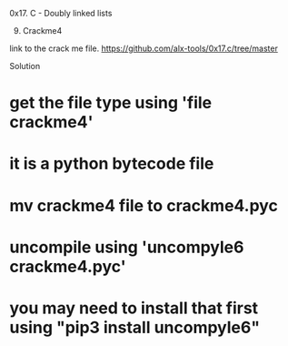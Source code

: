 0x17. C - Doubly linked lists



9. Crackme4

link to the crack me file. https://github.com/alx-tools/0x17.c/tree/master

Solution
# get the file type using 'file crackme4'
# it is a python bytecode file
# mv crackme4 file to crackme4.pyc
# uncompile using 'uncompyle6 crackme4.pyc'
# you may need to install that first using "pip3 install uncompyle6"
